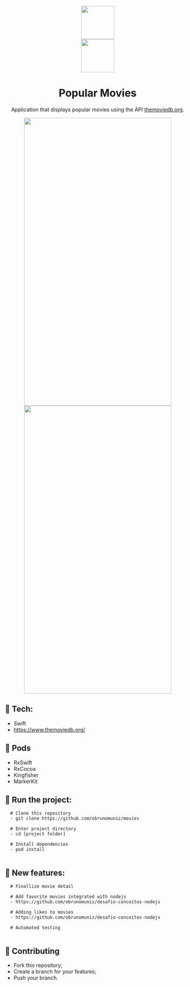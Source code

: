 <p align="center">
 <img height="90" width="90" src="https://www.themoviedb.org/assets/2/v4/logos/v2/blue_short-8e7b30f73a4020692ccca9c88bafe5dcb6f8a62a4c6bc55cd9ba82bb2cd95f6c.svg"></br>
  <img height="90" width="90" src="https://i.imgur.com/aq22ZW6.png">
</p>

<h1 align=center>Popular Movies</h1>
<p align="center">Application that displays popular movies using the API <a href="https://www.themoviedb.org/"/>themoviedb.org</a>.</p>
 
 <p align="center">
 <img  height="780" width="400" s src="https://i.imgur.com/3rUmMvr.png"> 
  <img  height="780" width="400" s src="https://i.imgur.com/Y5EvDk3.png"> 
</p>

## :rocket: Tech:
- Swift
- https://www.themoviedb.org/

## :rocket: Pods
- RxSwift
- RxCocoa
- Kingfisher
- MarkerKit

## :rocket: Run the project:
```shell
  # Clone this repository
  - git clone https://github.com/obrunomuniz/movies
  
  # Enter project directory
  - cd [project folder]
  
  # Install dependencies
  - pod install
  
```

## :rocket: New features:
```shell
  # Finallize movie detail
  
  # Add favorite movies integrated with nodejs 
  - https://github.com/obrunomuniz/desafio-conceitos-nodejs
  
  # Adding likes to movies
  - https://github.com/obrunomuniz/desafio-conceitos-nodejs
  
  # Automated testing
 
```

## :rocket: Contributing
- Fork this repository;
- Create a branch for your features;
- Push your branch.
